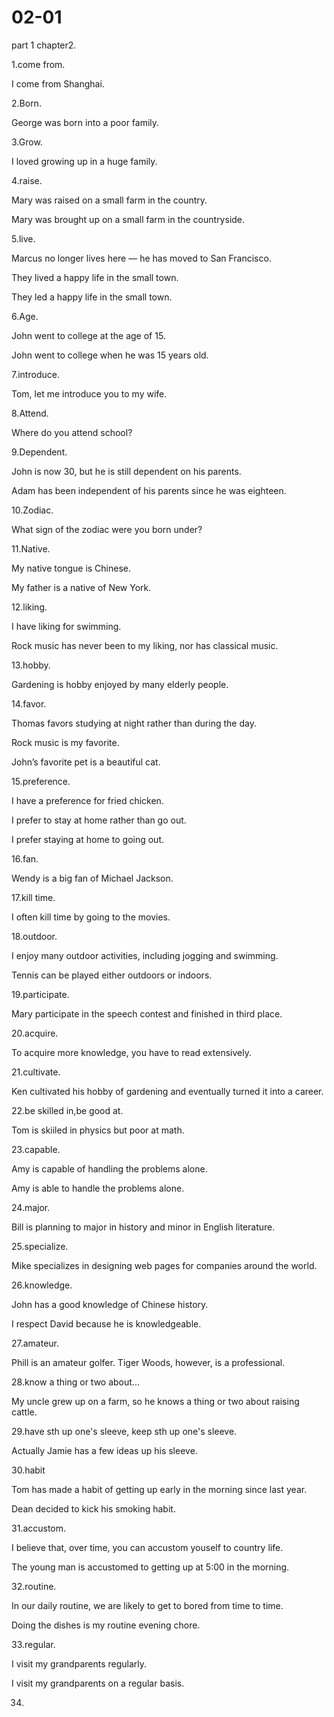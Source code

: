 # 02-01

part 1 chapter2.

1.come from.

I come from Shanghai.

2.Born.

George was born into a poor family.

3.Grow.

I loved growing up in a huge family.

4.raise.

Mary was raised on a small farm in the country.

Mary was brought up on a small farm in the countryside.

5.live.

Marcus no longer lives here — he has moved to San Francisco.

They lived a happy life in the small town.

They led a happy life in the small town.

6.Age.

John went to college at the age of 15.

John went to college when he was 15 years old.

7.introduce.

Tom, let me introduce you to my wife.

8.Attend.

Where do you attend school?

9.Dependent.

John is now 30, but he is still dependent on his parents.

Adam has been independent of his parents since he was eighteen.

10.Zodiac.

What sign of the zodiac were you born under?

11.Native.

My native tongue is Chinese.

My father is a native of New York.

12.liking.

I have liking for swimming.

Rock music has never been to my liking, nor has classical music.

13.hobby.

Gardening is hobby enjoyed by many elderly people.

14.favor.

Thomas favors studying at night rather than during the day.

Rock music is my favorite.

John’s favorite pet is a beautiful cat.

15.preference.

I have a preference for fried chicken.

I prefer to stay at home rather than go out.

I prefer staying at home to going out.

16.fan.

Wendy is a big fan of Michael Jackson.

17.kill time.

I often kill time by going to the movies.

18.outdoor.

I enjoy many outdoor activities, including jogging and swimming.

Tennis can be played either outdoors or indoors.

19.participate.

Mary participate in the speech contest and finished in third place.

20.acquire.

To acquire more knowledge, you have to read extensively.

21.cultivate.

Ken cultivated his hobby of gardening and eventually turned it into a career.

22.be skilled in,be good at.

Tom is skiiled in physics but poor at math.

23.capable.

Amy is capable of handling the problems alone.

Amy is able to handle the problems alone.

24.major.

Bill is planning to major in history and minor in English literature.

25.specialize.

Mike specializes in designing web pages for companies around the world.

26.knowledge.

John has a good knowledge of Chinese history.

I respect David because he is knowledgeable.

27.amateur.

Phill is an amateur golfer. Tiger Woods, however, is a professional.

28.know a thing or two about...

My uncle grew up on a farm, so he knows a thing or two about raising cattle.

29.have sth up one's sleeve, keep sth up one's sleeve.

Actually Jamie has a few ideas up his sleeve.

30.habit

Tom has made a habit of getting up early in the morning since last year.

Dean decided to kick his smoking habit.

31.accustom.

I believe that, over time, you can accustom youself to country life.

The young man is accustomed to getting up at 5:00 in the morning.

32.routine.

In our daily routine, we are likely to get to bored from time to time.

Doing the dishes is my routine evening chore.

33.regular.

I visit my grandparents regularly.

I visit my grandparents on a regular basis.

34.
